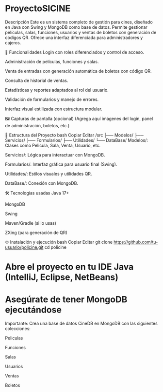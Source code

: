 # ProyectoSICINE
Descripción
Este es un sistema completo de gestión para cines, diseñado en Java con Swing y MongoDB como base de datos. Permite gestionar películas, salas, funciones, usuarios y ventas de boletos con generación de códigos QR. Ofrece una interfaz diferenciada para administradores y cajeros.

🚀 Funcionalidades
Login con roles diferenciados y control de acceso.

Administración de películas, funciones y salas.

Venta de entradas con generación automática de boletos con código QR.

Consulta de historial de ventas.

Estadísticas y reportes adaptados al rol del usuario.

Validación de formularios y manejo de errores.

Interfaz visual estilizada con estructura modular.

🖼️ Capturas de pantalla (opcional)
(Agrega aquí imágenes del login, panel de administración, boletos, etc.)

🧩 Estructura del Proyecto
bash
Copiar
Editar
/src
  ├── Modelos/
  ├── Servicios/
  ├── Formularios/
  ├── Utilidades/
  └── DataBase/
Modelos/: Clases como Pelicula, Sala, Venta, Usuario, etc.

Servicios/: Lógica para interactuar con MongoDB.

Formularios/: Interfaz gráfica para usuario final (Swing).

Utilidades/: Estilos visuales y utilidades QR.

DataBase/: Conexión con MongoDB.

🛠️ Tecnologías usadas
Java 17+

MongoDB

Swing

Maven/Gradle (si lo usas)

ZXing (para generación de QR)

⚙️ Instalación y ejecución
bash
Copiar
Editar
git clone https://github.com/tu-usuario/policine.git
cd policine
# Abre el proyecto en tu IDE Java (IntelliJ, Eclipse, NetBeans)
# Asegúrate de tener MongoDB ejecutándose
Importante: Crea una base de datos CineDB en MongoDB con las siguientes colecciones:

Peliculas

Funciones

Salas

Usuarios

Ventas

Boletos
